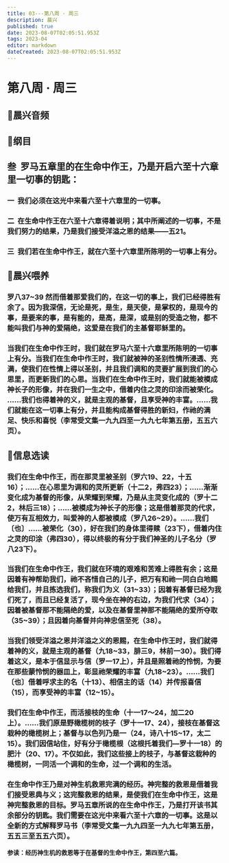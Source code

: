 ```yaml
---
title: 03---第八周 · 周三
description: 晨兴
published: true
date: 2023-08-07T02:05:51.953Z
tags: 2023-04
editor: markdown
dateCreated: 2023-08-07T02:05:51.953Z
---
```


# 第八周 · 周三
## 🎵晨兴音频

## 📖纲目

## **叁  罗马五章里的在生命中作王，乃是开启六至十六章里一切事的钥匙：**

### 一  我们必须在这光中来看六至十六章里的一切事。

### 二  在生命中作王在六至十六章得着说明；其中所阐述的一切事，不是我们努力的结果，乃是我们接受洋溢之恩的结果——五21。

### 三  我们若在生命中作王，就在六至十六章里所陈明的一切事上有分。

## 📖晨兴喂养

### **罗八37~39	然而借着那爱我们的，在这一切的事上，我们已经得胜有余了。因为我深信，无论是死，是生，是天使，是掌权的，是现今的事，是要来的事，是有能的，是高，是深，或是别的受造之物，都不能叫我们与神的爱隔绝，这爱是在我们的主基督耶稣里的。**

### 当我们在生命中作王时，我们就在罗马六至十六章里所陈明的一切事上有分。当我们在生命中作王时，我们就被神的圣别性情所浸透、充满，使我们在性情上得以圣别，并且我们调和的灵要扩展到我们的心思里，而更新我们的心思。当我们在生命中作王时，我们就能被模成神长子的形像，并在我们一生之中，借着内住之灵的印涂而被荣化。 ……我们也得着神的义，就是主观的基督，且享受神的丰富。……我们就能在这一切事上有分，并且能构成基督得胜的新妇，作祂的满足、快乐和喜悦（李常受文集一九九四至一九九七年第五册，五五六页）。

## 📖信息选读

### 我们在生命中作王，而在那灵里被圣别（罗六19、22，十五16）；……在心思里为调和的灵所更新（十二2，弗四23）；……渐渐变化成为基督的形像，从荣耀到荣耀，乃是从主灵变化成的（罗十二2，林后三18）；……被模成为神长子的形像；这是借着那灵的代求，使万有互相效力，叫爱神的人都被模成（罗八26~29）。……我们〔也〕……被荣化（30），好在我们的身体里得赎（23下），借着内住之灵的印涂（弗四30），得以终极的有分于我们神圣的儿子名分（罗八23下）。

### 当我们在生命中作王，我们就在环境的艰难和苦难上得胜有余；这是因着有神帮助我们，祂不吝惜自己的儿子，把万有和祂一同白白地赐给我们，并且拣选我们，称我们为义（31~33）；因着有基督已经为我们死了，而且已经复活了，现今坐在神的右边，为我们代求（34）；因着被基督那不能隔绝的爱，以及在基督里神那不能隔绝的爱所夺取（35~39）；且因着向基督并向神忠信至死（38）。

### 当我们领受洋溢之恩并洋溢之义的恩赐，在生命中作王时，我们就得着神的义，就是主观的基督（九18~33，腓三9，林前一30）。我们得着这义，是本于信显示与信（罗一17上），并且是照着祂的怜悯，为要在那些蒙怜悯的器皿上，彰显祂荣耀的丰富（九18~23）。……我们〔也〕借着呼求主的名（十13）、相信主的话（14）并传报喜信（15），而享受神的丰富（12~15）。

### 我们在生命中作王，而活接枝的生命（十一17～24，加二20上）。……我们原是野橄榄树的枝子（罗十一17、24），接枝在基督这栽种的橄榄树上；基督与以色列乃是一（24，诗八十15~17，太二15）。我们因信站住，好有分于橄榄根（这根托着我们—罗十一18）的肥汁（20、17）。不仅如此，我们这些接上的枝子，与基督这栽种的橄榄树，一同活一个调和的生命，过一个调和的生活。

### 在生命中作王乃是对神生机救恩完满的经历。神完整的救恩是借着我们接受恩典与义；这完整救恩的结果，是使我们在生命中作王，这是神完整救恩的目标。罗马五章所说的在生命中作王，乃是打开该书其余部分的钥匙。我们需要在这光中来看六至十六章的一切事。这是以全新的方式解释罗马书（李常受文集一九九四至一九九七年第五册，五五三至五五六页）。

**参读：经历神生机的救恩等于在基督的生命中作王，第四至六篇。**
<!-- Google tag (gtag.js) -->
<script async src="https://www.googletagmanager.com/gtag/js?id=G-1P8709Z16T"></script>
<script>
  window.dataLayer = window.dataLayer || [];
  function gtag(){dataLayer.push(arguments);}
  gtag('js', new Date());

  gtag('config', 'G-1P8709Z16T');
</script>